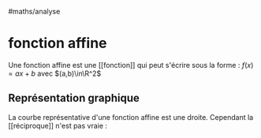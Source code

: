 #maths/analyse 
# fonction affine

Une fonction affine est une [[fonction]] qui peut s'écrire sous la forme :
$f(x) = ax + b$ avec $(a,b)\in\R^2$

## Représentation graphique
La courbe représentative d'une fonction affine est une droite.
Cependant la [[réciproque]] n'est pas vraie :
